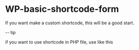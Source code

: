 WP-basic-shortcode-form
=======================

If you want make a custom shortcode, this will be a good start.

-- tip

if you want to use shortcode in PHP file, use like this

<code><?php echo do_shortcode('[tklink]ME[/tklink]'); ?></code>
